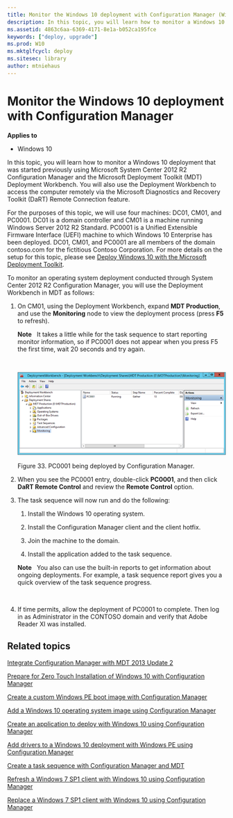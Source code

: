```yaml
---
title: Monitor the Windows 10 deployment with Configuration Manager (Windows 10)
description: In this topic, you will learn how to monitor a Windows 10 deployment that was started previously using Microsoft System Center 2012 R2 Configuration Manager and the Microsoft Deployment Toolkit (MDT) Deployment Workbench.
ms.assetid: 4863c6aa-6369-4171-8e1a-b052ca195fce
keywords: ["deploy, upgrade"]
ms.prod: W10
ms.mktglfcycl: deploy
ms.sitesec: library
author: mtniehaus
---
```


# Monitor the Windows 10 deployment with Configuration Manager


**Applies to**

-   Windows 10

In this topic, you will learn how to monitor a Windows 10 deployment that was started previously using Microsoft System Center 2012 R2 Configuration Manager and the Microsoft Deployment Toolkit (MDT) Deployment Workbench. You will also use the Deployment Workbench to access the computer remotely via the Microsoft Diagnostics and Recovery Toolkit (DaRT) Remote Connection feature.

For the purposes of this topic, we will use four machines: DC01, CM01, and PC0001. DC01 is a domain controller and CM01 is a machine running Windows Server 2012 R2 Standard. PC0001 is a Unified Extensible Firmware Interface (UEFI) machine to which Windows 10 Enterprise has been deployed. DC01, CM01, and PC0001 are all members of the domain contoso.com for the fictitious Contoso Corporation. For more details on the setup for this topic, please see [Deploy Windows 10 with the Microsoft Deployment Toolkit](deploy-windows-10-with-the-microsoft-deployment-toolkit.md).

To monitor an operating system deployment conducted through System Center 2012 R2 Configuration Manager, you will use the Deployment Workbench in MDT as follows:

1.  On CM01, using the Deployment Workbench, expand **MDT Production**, and use the **Monitoring** node to view the deployment process (press **F5** to refresh).

    **Note**  
    It takes a little while for the task sequence to start reporting monitor information, so if PC0001 does not appear when you press F5 the first time, wait 20 seconds and try again.

     

    ![figure 33](images/mdt-06-fig39.png)

    Figure 33. PC0001 being deployed by Configuration Manager.

2.  When you see the PC0001 entry, double-click **PC0001**, and then click **DaRT Remote Control** and review the **Remote Control** option.

3.  The task sequence will now run and do the following:

    1.  Install the Windows 10 operating system.

    2.  Install the Configuration Manager client and the client hotfix.

    3.  Join the machine to the domain.

    4.  Install the application added to the task sequence.

    **Note**  
    You also can use the built-in reports to get information about ongoing deployments. For example, a task sequence report gives you a quick overview of the task sequence progress.

     

4.  If time permits, allow the deployment of PC0001 to complete. Then log in as Administrator in the CONTOSO domain and verify that Adobe Reader XI was installed.

## Related topics


[Integrate Configuration Manager with MDT 2013 Update 2](integrate-configuration-manager-with-mdt-2013.md)

[Prepare for Zero Touch Installation of Windows 10 with Configuration Manager](prepare-for-zero-touch-installation-of-windows-10-with-configuration-manager.md)

[Create a custom Windows PE boot image with Configuration Manager](create-a-custom-windows-pe-boot-image-with-configuration-manager.md)

[Add a Windows 10 operating system image using Configuration Manager](add-a-windows-10-operating-system-image-using-configuration-manager.md)

[Create an application to deploy with Windows 10 using Configuration Manager](create-an-application-to-deploy-with-windows-10-using-configuration-manager.md)

[Add drivers to a Windows 10 deployment with Windows PE using Configuration Manager](add-drivers-to-a-windows-10-deployment-with-windows-pe-using-configuration-manager.md)

[Create a task sequence with Configuration Manager and MDT](create-a-task-sequence-with-configuration-manager-and-mdt.md)

[Refresh a Windows 7 SP1 client with Windows 10 using Configuration Manager](refresh-a-windows-7-client-with-windows-10-using-configuration-manager.md)

[Replace a Windows 7 SP1 client with Windows 10 using Configuration Manager](replace-a-windows-7-client-with-windows-10-using-configuration-manager.md)

 

 





